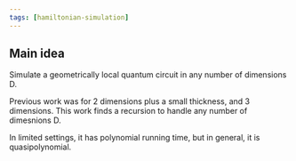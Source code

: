 ```yaml
---
tags: [hamiltonian-simulation]
---
```


## Main idea

Simulate a geometrically local quantum circuit in any number of dimensions D.

Previous work was for 2 dimensions plus a small thickness, and 3 dimensions. This work finds a recursion to handle any number of dimesnions D.

In limited settings, it has polynomial running time, but in general, it is quasipolynomial.
